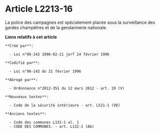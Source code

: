# Article L2213-16

La police des campagnes est spécialement placée sous la surveillance des gardes champêtres et de la gendarmerie nationale.

**Liens relatifs à cet article**

	**Créé par**:

	  - Loi n°96-142 1996-02-21 jorf 24 février 1996

	**Codifié par**:

	  - Loi n°96-142 du 21 février 1996

	**Abrogé par**:

	  - Ordonnance n°2012-351 du 12 mars 2012 - art. 19 (V)

	**Nouveaux textes**:

	  - Code de la sécurité intérieure - art. L521-1 (VD)

	**Anciens textes**:

	  - Code des communes L132-1 al. 1
	  - CODE DES COMMUNES. - art. L132-1 (Ab)

